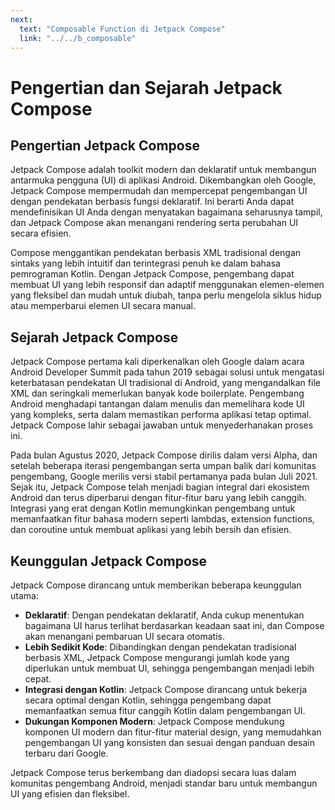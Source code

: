 ```yaml
---
next:
  text: "Composable Function di Jetpack Compose"
  link: "../../b_composable"
---
```


# Pengertian dan Sejarah Jetpack Compose

## Pengertian Jetpack Compose

Jetpack Compose adalah toolkit modern dan deklaratif untuk membangun antarmuka pengguna (UI) di aplikasi Android. Dikembangkan oleh Google, Jetpack Compose mempermudah dan mempercepat pengembangan UI dengan pendekatan berbasis fungsi deklaratif. Ini berarti Anda dapat mendefinisikan UI Anda dengan menyatakan bagaimana seharusnya tampil, dan Jetpack Compose akan menangani rendering serta perubahan UI secara efisien.

Compose menggantikan pendekatan berbasis XML tradisional dengan sintaks yang lebih intuitif dan terintegrasi penuh ke dalam bahasa pemrograman Kotlin. Dengan Jetpack Compose, pengembang dapat membuat UI yang lebih responsif dan adaptif menggunakan elemen-elemen yang fleksibel dan mudah untuk diubah, tanpa perlu mengelola siklus hidup atau memperbarui elemen UI secara manual.

## Sejarah Jetpack Compose

Jetpack Compose pertama kali diperkenalkan oleh Google dalam acara Android Developer Summit pada tahun 2019 sebagai solusi untuk mengatasi keterbatasan pendekatan UI tradisional di Android, yang mengandalkan file XML dan seringkali memerlukan banyak kode boilerplate. Pengembang Android menghadapi tantangan dalam menulis dan memelihara kode UI yang kompleks, serta dalam memastikan performa aplikasi tetap optimal. Jetpack Compose lahir sebagai jawaban untuk menyederhanakan proses ini.

Pada bulan Agustus 2020, Jetpack Compose dirilis dalam versi Alpha, dan setelah beberapa iterasi pengembangan serta umpan balik dari komunitas pengembang, Google merilis versi stabil pertamanya pada bulan Juli 2021. Sejak itu, Jetpack Compose telah menjadi bagian integral dari ekosistem Android dan terus diperbarui dengan fitur-fitur baru yang lebih canggih. Integrasi yang erat dengan Kotlin memungkinkan pengembang untuk memanfaatkan fitur bahasa modern seperti lambdas, extension functions, dan coroutine untuk membuat aplikasi yang lebih bersih dan efisien.

## Keunggulan Jetpack Compose

Jetpack Compose dirancang untuk memberikan beberapa keunggulan utama:

- **Deklaratif**: Dengan pendekatan deklaratif, Anda cukup menentukan bagaimana UI harus terlihat berdasarkan keadaan saat ini, dan Compose akan menangani pembaruan UI secara otomatis.
- **Lebih Sedikit Kode**: Dibandingkan dengan pendekatan tradisional berbasis XML, Jetpack Compose mengurangi jumlah kode yang diperlukan untuk membuat UI, sehingga pengembangan menjadi lebih cepat.
- **Integrasi dengan Kotlin**: Jetpack Compose dirancang untuk bekerja secara optimal dengan Kotlin, sehingga pengembang dapat memanfaatkan semua fitur canggih Kotlin dalam pengembangan UI.
- **Dukungan Komponen Modern**: Jetpack Compose mendukung komponen UI modern dan fitur-fitur material design, yang memudahkan pengembangan UI yang konsisten dan sesuai dengan panduan desain terbaru dari Google.

Jetpack Compose terus berkembang dan diadopsi secara luas dalam komunitas pengembang Android, menjadi standar baru untuk membangun UI yang efisien dan fleksibel.
